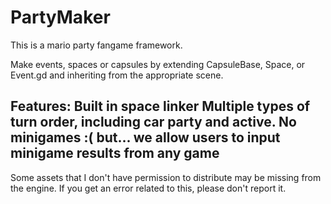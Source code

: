 # PartyMaker
This is a mario party fangame framework.

Make events, spaces or capsules by extending CapsuleBase, Space, or Event.gd and inheriting from the appropriate scene.

Features:
Built in space linker
Multiple types of turn order, including car party and active.
No minigames :( but... we allow users to input minigame results from any game 
---
Some assets that I don't have permission to distribute may be missing from the engine. If you get an error related to this, please don't report it.


